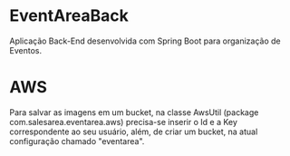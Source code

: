 # EventAreaBack
Aplicação Back-End desenvolvida com Spring Boot para organização de Eventos.

# AWS
Para salvar as imagens em um bucket, na classe AwsUtil (package com.salesarea.eventarea.aws) precisa-se inserir o Id e a Key correspondente ao seu usuário, além, de criar um bucket, na atual configuração chamado "eventarea".
